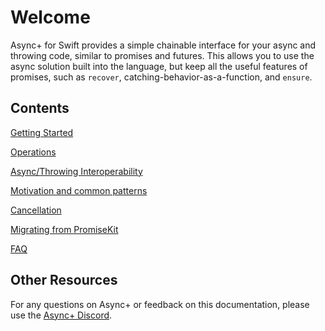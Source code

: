 # Welcome

Async+ for Swift provides a simple chainable interface for your async and throwing code, similar to promises and futures.  This allows you to use the async solution built into the language, but keep all the useful features of promises, such as `recover`, catching-behavior-as-a-function, and `ensure`. 



## Contents

[Getting Started](getting-started.md)

[Operations](operations.md)

[Async/Throwing Interoperability](async-or-throwing-contexts.md)

[Motivation and common patterns](motivation-and-common-patterns.md)

[Cancellation](cancellation.md)

[Migrating from PromiseKit](migrating-from-promisekit.md)

[FAQ](faq.md)



## Other Resources

For any questions on Async+ or feedback on this documentation, please use the [Async+ Discord](https://discord.gg/vaAhGvvHpW).

